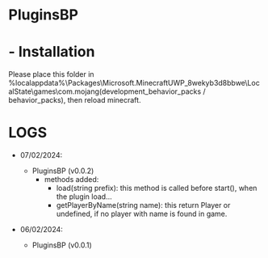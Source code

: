 # PluginsBP
# - Installation
Please place this folder in %localappdata%\Packages\Microsoft.MinecraftUWP_8wekyb3d8bbwe\LocalState\games\com.mojang\(development_behavior_packs / behavior_packs), then reload minecraft.


# LOGS
 - 07/02/2024:
     -   PluginsBP (v0.0.2)
         -   methods added:
             -   load(string prefix): this method is called before start(), when the plugin load...
             -   getPlayerByName(string name): this return Player or undefined, if no player with name is found in game.

 - 06/02/2024:
     -   PluginsBP (v0.0.1)
